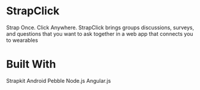 # StrapClick
Strap Once. Click Anywhere. StrapClick brings groups discussions, surveys, and questions that you want to ask together in a web app that connects you to wearables

# Built With
Strapkit
Android
Pebble
Node.js
Angular.js
